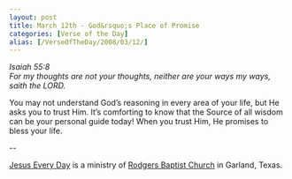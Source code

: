 ```yaml
---
layout: post
title: March 12th - God&rsquo;s Place of Promise
categories: [Verse of the Day]
alias: [/VerseOfTheDay/2008/03/12/]
---
```


_Isaiah 55:8  
For my thoughts are not your thoughts, neither are your ways my
ways, saith the LORD._

You may not understand God&rsquo;s reasoning in every area of your
life, but He asks you to trust Him. It&rsquo;s comforting to know
that the Source of all wisdom can be your personal guide today! When
you trust Him, He promises to bless your life.

 --

<a href=http://jesuseveryday.net>Jesus Every Day</a> is a ministry of <a href=http://rodgersbaptist.net>Rodgers Baptist Church</a> in Garland, Texas.
